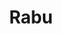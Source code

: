 ---
title: Rabu
items:
  - startAt: 10:20
    endAt: 12:00
    subjectCode: rpl211
    type: theory
    room: Online
  - startAt: 13:40
    endAt: 17:00
    subjectCode: rpl208
    type: practice
    room: TA 12.4
---